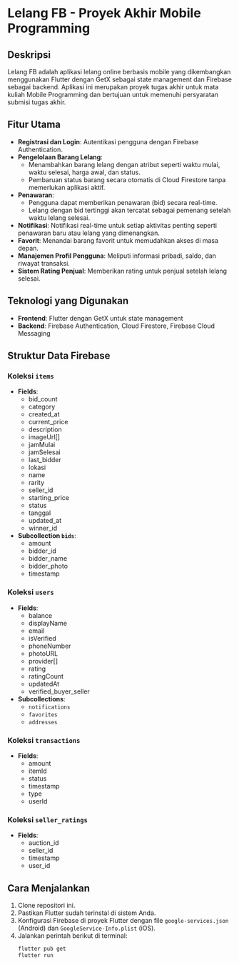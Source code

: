 # Lelang FB - Proyek Akhir Mobile Programming

## Deskripsi
Lelang FB adalah aplikasi lelang online berbasis mobile yang dikembangkan menggunakan Flutter dengan GetX sebagai state management dan Firebase sebagai backend. Aplikasi ini merupakan proyek tugas akhir untuk mata kuliah Mobile Programming dan bertujuan untuk memenuhi persyaratan submisi tugas akhir.

## Fitur Utama
- **Registrasi dan Login**: Autentikasi pengguna dengan Firebase Authentication.
- **Pengelolaan Barang Lelang**:
  - Menambahkan barang lelang dengan atribut seperti waktu mulai, waktu selesai, harga awal, dan status.
  - Pembaruan status barang secara otomatis di Cloud Firestore tanpa memerlukan aplikasi aktif.
- **Penawaran**:
  - Pengguna dapat memberikan penawaran (bid) secara real-time.
  - Lelang dengan bid tertinggi akan tercatat sebagai pemenang setelah waktu lelang selesai.
- **Notifikasi**: Notifikasi real-time untuk setiap aktivitas penting seperti penawaran baru atau lelang yang dimenangkan.
- **Favorit**: Menandai barang favorit untuk memudahkan akses di masa depan.
- **Manajemen Profil Pengguna**: Meliputi informasi pribadi, saldo, dan riwayat transaksi.
- **Sistem Rating Penjual**: Memberikan rating untuk penjual setelah lelang selesai.

## Teknologi yang Digunakan
- **Frontend**: Flutter dengan GetX untuk state management
- **Backend**: Firebase Authentication, Cloud Firestore, Firebase Cloud Messaging

## Struktur Data Firebase

### Koleksi `items`
- **Fields**:
  - bid_count
  - category
  - created_at
  - current_price
  - description
  - imageUrl[]
  - jamMulai
  - jamSelesai
  - last_bidder
  - lokasi
  - name
  - rarity
  - seller_id
  - starting_price
  - status
  - tanggal
  - updated_at
  - winner_id
- **Subcollection `bids`**:
  - amount
  - bidder_id
  - bidder_name
  - bidder_photo
  - timestamp

### Koleksi `users`
- **Fields**:
  - balance
  - displayName
  - email
  - isVerified
  - phoneNumber
  - photoURL
  - provider[]
  - rating
  - ratingCount
  - updatedAt
  - verified_buyer_seller
- **Subcollections**:
  - `notifications`
  - `favorites`
  - `addresses`

### Koleksi `transactions`
- **Fields**:
  - amount
  - itemId
  - status
  - timestamp
  - type
  - userId

### Koleksi `seller_ratings`
- **Fields**:
  - auction_id
  - seller_id
  - timestamp
  - user_id

## Cara Menjalankan
1. Clone repositori ini.
2. Pastikan Flutter sudah terinstal di sistem Anda.
3. Konfigurasi Firebase di proyek Flutter dengan file `google-services.json` (Android) dan `GoogleService-Info.plist` (iOS).
4. Jalankan perintah berikut di terminal:
   ```bash
   flutter pub get
   flutter run
